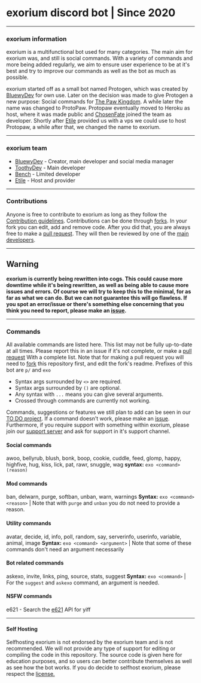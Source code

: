 # exorium discord bot | Since 2020
----
### exorium information
exorium is a multifunctional bot used for many categories. The main aim for exorium was, and still is social commands. With a variety of commands and more being added regularly, we aim to ensure user experience to be at it's best and try to improve our commands as well as the bot as much as possible.

exorium started off as a small bot named Protogen, which was created by [BluewyDev](https://github.com/BluewyDev/) for own use. Later on the decision was made to give Protogen a new purpose: Social commands for [The Paw Kingdom](https://linktr.ee/pawkingdom). A while later the name was changed to ProtoPaw. Protopaw eventually moved to Heroku as host, where it was made public and [ChosenFate](https://github.com/Chosen-Fate) joined the team as developer. Shortly after [Etile](https://github.com/Etile0) provided us with a vps we could use to host Protopaw, a while after that, we changed the name to exorium.

---
### exorium team
- [BluewyDev](https://github.com/BluewyDev) - Creator, main developer and social media manager
- [ToothyDev](https://github.com/ToothyDev) - Main developer
- [Bench](https://github.com/Bench182) - Limited developer
- [Etile](https://github.com/Etile0) - Host and provider
---
### Contributions
Anyone is free to contribute to exorium as long as they follow the [Contribution guidelines](https://github.com/ThePawKingdom/exorium/blob/master/CONTRIBUTING.md). Contributions can be done through [forks](https://github.com/ThePawKingdom/exorium/network/members). In your fork you can edit, add and remove code. After you did that, you are always free to make a [pull request](https://github.com/ThePawKingdom/exorium/pulls/). They will then be reviewed by one of the [main developers](https://github.com/ThePawKingdom/exorium#exorium-team).

---
## Warning
**exorium is currently being rewritten into cogs. This could cause more downtime while it's being rewritten, as well as being able to cause more issues and errors. Of course we will try to keep this to the minimal, for as far as what we can do. But we can not guarantee this will go flawless. If you spot an error/issue or there's something else concerning that you think you need to report, please make an [issue](https://github.com/ThePawKingdom/exorium/issues).**

---
### Commands
All available commands are listed here. This list may not be fully up-to-date at all times.
Please report this in an issue if it's not complete, or make a [pull request](https://github.com/ThePawKingdom/exorium/pulls/) With a complete list. Note that for making a pull request you will need to [fork](https://github.com/ThePawKingdom/exorium/network/members) this repository first, and edit the fork's readme. Prefixes of this bot are `p/` and `exo`

* Syntax args surrounded by `<>` are required. 
* Syntax args surrounded by `()` are optional. 
* Any syntax with `...` means you can give several arguments.
* Crossed through commands are currently not working.

Commands, suggestions or features we still plan to add can be seen in our [TO DO project](https://github.com/ThePawKingdom/exorium/projects/1). If a command doesn't work, please make an [issue](https://github.com/ThePawKingdom/exorium/issues/). Furthermore, if you require support with something within exorium, please join our [support server](https://discord.gg/CEHkNky) and ask for support in it's support channel. 

#### Social commands
awoo, bellyrub, blush, bonk, boop, cookie, cuddle, feed, glomp, happy, highfive, hug, kiss, lick, pat, rawr, snuggle, wag
**syntax:** `exo <command> (reason)`

#### Mod commands
ban, delwarn, purge, softban, unban, warn, warnings
**Syntax:** `exo <command> <reason>` | Note that with `purge` and `unban` you do not need to provide a reason.

#### Utility commands
avatar, decide, id, info, poll, random, say, serverinfo, userinfo, variable, animal, image
**Syntax:** `exo <command> <argument>` | Note that some of these commands don't need an argument necessarily

#### Bot related commands
askexo, invite, links, ping, source, stats, suggest
**Syntax:** `exo <command>` | For the `suggest` and `askexo` command, an argument is needed.

#### NSFW commands
e621 - Search the [e621](https://e621.net) API for yiff

---
#### Self Hosting
Selfhosting exorium is not endorsed by the exorium team and is not recommended. We will not provide any type of support for editing or compiling the code in this repository. The source code is given here for education purposes, and so users can better contribute themselves as well as see how the bot works. If you do decide to selfhost exorium, please respect the [license.](https://github.com/ThePawKingdom/exorium/blob/master/LICENSE)
